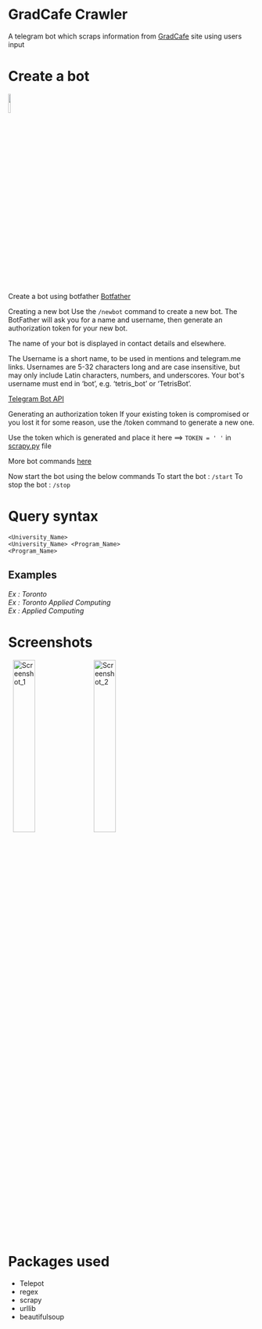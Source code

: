 # GradCafe Crawler

A telegram bot which scraps information from [GradCafe](https://thegradcafe.com/survey/index.php) site using users input


# Create a bot

<img src="https://core.telegram.org/file/811140763/1/PihKNbjT8UE/03b57814e13713da37" width="10%" height="10%" >

Create a bot using botfather [Botfather](https://telegram.me/botfather)

Creating a new bot
Use the `/newbot` command to create a new bot. The BotFather will ask you for a name and username, then generate an authorization token for your new bot.

The name of your bot is displayed in contact details and elsewhere.

The Username is a short name, to be used in mentions and telegram.me links. Usernames are 5-32 characters long and are case insensitive, but may only include Latin characters, numbers, and underscores. Your bot's username must end in ‘bot’, e.g. ‘tetris_bot’ or ‘TetrisBot’.

[Telegram Bot API](https://core.telegram.org/bots)

Generating an authorization token
If your existing token is compromised or you lost it for some reason, use the /token command to generate a new one.

Use the token which is generated and place it here ==> `TOKEN = ' '` in [scrapy.py](https://github.com/AsishKakumanu/ScrapGradCafe/blob/6dd5bf81844d7a9b761e4f6233f6b1dc0292c795/src/scrapy.py#L62) file

More bot commands [here](https://core.telegram.org/bots#botfather-commands) 

Now start the bot using the below commands
To start the bot :  ` /start `
To stop the bot : `/stop `


# Query syntax 

`<University_Name>` <br/>
`<University_Name> <Program_Name>` <br/>
`<Program_Name>` <br/>

## Examples 

*Ex : Toronto* <br/>
*Ex : Toronto Applied Computing* <br/>
*Ex : Applied Computing* <br/>


# Screenshots

<div>
  <img src="https://user-images.githubusercontent.com/11143021/40128360-074dc2d8-594f-11e8-9bfa-df143b82c066.png" alt="Screenshot_1" width="30%" height="30%" hspace="10">
  <img src="https://user-images.githubusercontent.com/11143021/40128362-07b483ec-594f-11e8-8ec5-89cda7404163.png" alt="Screenshot_2"
width="30%" height="30%">
  </div>

# Packages used

* Telepot
* regex
* scrapy
* urllib
* beautifulsoup
